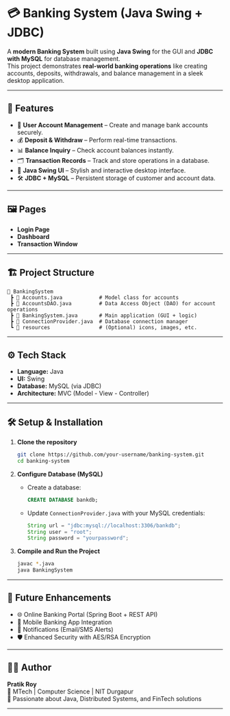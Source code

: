 # 💳 Banking System (Java Swing + JDBC)

A **modern Banking System** built using **Java Swing** for the GUI and **JDBC with MySQL** for database management.  
This project demonstrates **real-world banking operations** like creating accounts, deposits, withdrawals, and balance management in a sleek desktop application.  

---

## 🚀 Features

- 🔐 **User Account Management** – Create and manage bank accounts securely.  
- 💰 **Deposit & Withdraw** – Perform real-time transactions.  
- 📊 **Balance Inquiry** – Check account balances instantly.  
- 🗂 **Transaction Records** – Track and store operations in a database.  
- 🎨 **Java Swing UI** – Stylish and interactive desktop interface.  
- 🛠 **JDBC + MySQL** – Persistent storage of customer and account data.  

---

## 🖼 Pages   
- **Login Page**  
- **Dashboard**  
- **Transaction Window**  

---

## 🏗 Project Structure  

```
📂 BankingSystem
 ┣ 📜 Accounts.java            # Model class for accounts
 ┣ 📜 AccountsDAO.java         # Data Access Object (DAO) for account operations
 ┣ 📜 BankingSystem.java       # Main application (GUI + logic)
 ┣ 📜 ConnectionProvider.java  # Database connection manager
 ┗ 📂 resources                # (Optional) icons, images, etc.
```

---

## ⚙️ Tech Stack  

- **Language:** Java  
- **UI:** Swing  
- **Database:** MySQL (via JDBC)  
- **Architecture:** MVC (Model - View - Controller)  

---

## 🛠 Setup & Installation  

1. **Clone the repository**  
   ```bash
   git clone https://github.com/your-username/banking-system.git
   cd banking-system
   ```

2. **Configure Database (MySQL)**  
   - Create a database:  
     ```sql
     CREATE DATABASE bankdb;
     ```
   - Update `ConnectionProvider.java` with your MySQL credentials:
     ```java
     String url = "jdbc:mysql://localhost:3306/bankdb";
     String user = "root";
     String password = "yourpassword";
     ```

3. **Compile and Run the Project**  
   ```bash
   javac *.java
   java BankingSystem
   ```

---

## 🔮 Future Enhancements  

- 🌐 Online Banking Portal (Spring Boot + REST API)  
- 📱 Mobile Banking App Integration  
- 🔔 Notifications (Email/SMS Alerts)  
- 🛡️ Enhanced Security with AES/RSA Encryption  

---

## 👨‍💻 Author  

**Pratik Roy**  
📌 MTech | Computer Science | NIT Durgapur  
🚀 Passionate about Java, Distributed Systems, and FinTech solutions  

---
